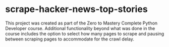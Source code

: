# scrape-hacker-news-top-stories

This project was created as part of the Zero to Mastery Complete Python Developer course. Additional functionality beyond what was done in the course includes the option to select how many pages to scrape and pausing between scraping pages to accommodate for the crawl delay.
